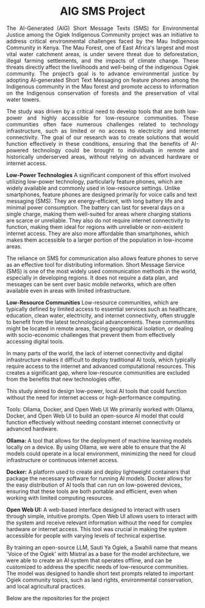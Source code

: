 <h1 align="center"> AIG SMS Project</h1>
<p align="justify"> The AI-Generated (AIG) Short Message Texts (SMS) for Environmental Justice among the Ogiek Indigenous Community project was an initiative to address critical environmental challenges faced by the Mau Indigenous Community in Kenya. The Mau Forest, one of East Africa's largest and most vital water catchment areas, is under severe threat due to deforestation, illegal farming settlements, and the impacts of climate change. These threats directly affect the livelihoods and well-being of the indigenous Ogiek community. The project’s goal is to advance environmental justice by adopting AI-generated Short Text Messaging on feature phones among the Indigenous community in the Mau forest and promote access to information on the Indigenous conservation of forests and the preservation of vital water towers.</h3>

<p align="justify"> The study was driven by a critical need to develop tools that are both low-power and highly accessible for low-resource communities. These communities often face numerous challenges related to technology infrastructure, such as limited or no access to electricity and internet connectivity. The goal of our research was to create solutions that would function effectively in these conditions, ensuring that the benefits of AI-powered technology could be brought to individuals in remote and historically underserved areas, without relying on advanced hardware or internet access.</h3>
<p align="justify">

  <p align="justify"> 

**Low-Power Technologies**
A significant component of this effort involved utilizing low-power technology, particularly feature phones, which are widely available and commonly used in low-resource settings. Unlike smartphones, feature phones are designed primarily for voice calls and text messaging (SMS). They are energy-efficient, with long battery life and minimal power consumption. The battery can last for several days on a single charge, making them well-suited for areas where charging stations are scarce or unreliable. They also do not require internet connectivity to function, making them ideal for regions with unreliable or non-existent internet access. They are also more affordable than smartphones, which makes them accessible to a larger portion of the population in low-income areas.

The reliance on SMS for communication also allows feature phones to serve as an effective tool for distributing information. Short Message Service (SMS) is one of the most widely used communication methods in the world, especially in developing regions. It does not require a data plan, and messages can be sent over basic mobile networks, which are often available even in areas with limited infrastructure.

**Low-Resource Communities**
Low-resource communities, which are typically defined by limited access to essential services such as healthcare, education, clean water, electricity, and internet connectivity, often struggle to benefit from the latest technological advancements. These communities might be located in remote areas, facing geographical isolation, or dealing with socio-economic challenges that prevent them from effectively accessing digital tools. 

In many parts of the world, the lack of internet connectivity and digital infrastructure makes it difficult to deploy traditional AI tools, which typically require access to the internet and advanced computational resources. This creates a significant gap, where low-resource communities are excluded from the benefits that new technologies offer.

This study aimed to design low-power, local AI tools that could function without the need for internet access or high-performance computing. 

Tools:  Ollama, Docker, and Open Web UI
We primarily worked with Ollama, Docker, and Open Web UI to build an open-source AI model that could function effectively without needing constant internet connectivity or advanced hardware.

**Ollama:** A tool that allows for the deployment of machine learning models locally on a device. By using Ollama, we were able to ensure that the AI models could operate in a local environment, minimizing the need for cloud infrastructure or continuous internet access.

**Docker:** A platform used to create and deploy lightweight containers that package the necessary software for running AI models. Docker allows for the easy distribution of AI tools that can run on low-powered devices, ensuring that these tools are both portable and efficient, even when working with limited computing resources.

**Open Web UI:** A web-based interface designed to interact with users through simple, intuitive prompts. Open Web UI allows users to interact with the system and receive relevant information without the need for complex hardware or internet access. This tool was crucial in making the system accessible for people with varying levels of technical expertise.

By training an open-source LLM, Sauti Ya Ogiek, a Swahili name that means 'Voice of the Ogiek' with Mistral as a base for the model architecture, we were able to create an AI system that operates offline, and can be customized to address the specific needs of low-resource communities. The model was designed to handle short text prompts related to important Ogiek community topics, such as land rights, environmental conservation, and local agricultural practices.</h3>
<p align="justify">

  Below are the repositories for the project

  
</p>
